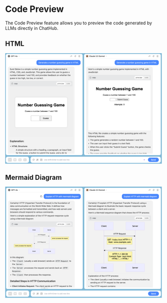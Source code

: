 # Code Preview 

The Code Preview feature allows you to preview the code generated by LLMs directly in ChatHub.

## HTML

![](./html.png)

## Mermaid Diagram

![](./mermaid.png)